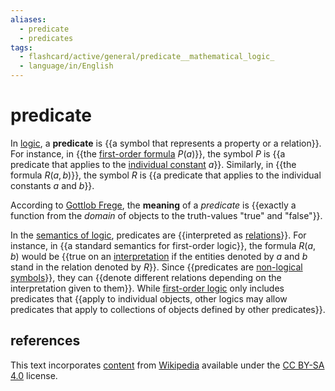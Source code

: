 ```yaml
---
aliases:
  - predicate
  - predicates
tags:
  - flashcard/active/general/predicate__mathematical_logic_
  - language/in/English
---
```


# predicate

In [logic](mathematical%20logic.md), a __predicate__ is {{a symbol that represents a property or a relation}}. For instance, in {{the [first-order formula](first-order%20logic.md) $P(a)$}}, the symbol $P$ is {{a predicate that applies to the [individual constant](non-logical%20symbol.md) $a$}}. Similarly, in {{the formula $R(a,b)$}}, the symbol $R$ is {{a predicate that applies to the individual constants $a$ and $b$}}. <!--SR:!2024-09-13,4,270!2024-09-13,4,270!2024-09-13,4,270!2024-09-13,4,270!2024-09-13,4,270-->

According to [Gottlob Frege](Gottlob%20Frege.md), the __meaning__ of a _predicate_ is {{exactly a function from the _domain_ of objects to the truth-values "true" and "false"}}. <!--SR:!2024-09-13,4,270-->

In the [semantics of logic](semantics%20of%20logic.md), predicates are {{interpreted as [relations](relation%20(mathematics).md)}}. For instance, in {{a standard semantics for first-order logic}}, the formula $R(a,b)$ would be {{true on an [interpretation](interpretation%20(logic).md) if the entities denoted by $a$ and $b$ stand in the relation denoted by $R$}}. Since {{predicates are [non-logical symbols](non-logical%20symbol.md)}}, they can {{denote different relations depending on the interpretation given to them}}. While [first-order logic](first-order%20logic.md) only includes predicates that {{apply to individual objects, other logics may allow predicates that apply to collections of objects defined by other predicates}}. <!--SR:!2024-09-13,4,270!2024-09-13,4,270!2024-09-13,4,270!2024-09-13,4,270!2024-09-13,4,270!2024-09-19,7,250-->

## references

This text incorporates [content](https://en.wikipedia.org/wiki/predicate_(mathematical_logic)) from [Wikipedia](Wikipedia.md) available under the [CC BY-SA 4.0](https://creativecommons.org/licenses/by-sa/4.0/) license.
